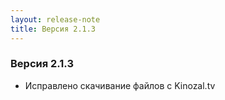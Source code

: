 ```yaml
---
layout: release-note
title: Версия 2.1.3
---
```

<div class="container">
<h3>Версия 2.1.3</h3>
<ul>
  <li>Исправлено скачивание файлов с Kinozal.tv</li>
</ul>
</div>

